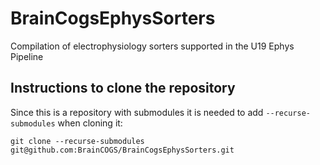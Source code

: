 # BrainCogsEphysSorters
Compilation of electrophysiology sorters supported in the U19 Ephys Pipeline


## Instructions to clone the repository
Since this is a repository with submodules it is needed to add `--recurse-submodules` when cloning it:

`git clone --recurse-submodules git@github.com:BrainCOGS/BrainCogsEphysSorters.git`
